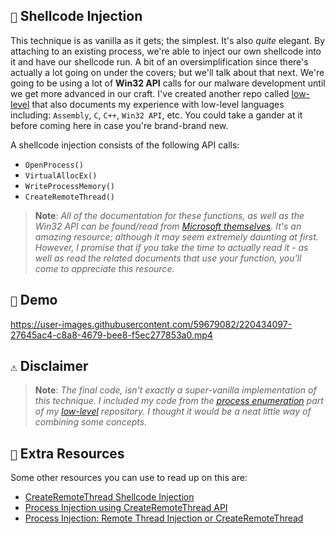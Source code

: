 ## `💉` Shellcode Injection

This technique is as vanilla as it gets; the simplest. It's also *quite* elegant. By attaching to an existing process, we're able to inject our own shellcode into it and have our shellcode run. A bit of an oversimplification since there's actually a lot going on under the covers; but we'll talk about that next. We're going to be using a lot of **Win32 API** calls for our malware development until we get more advanced in our craft. I've created another repo called [low-level](https://github.com/cr-0w/low-level) that also documents my experience with low-level languages including: `Assembly`, `C`, `C++`, `Win32 API`, etc. You could take a gander at it before coming here in case you're brand-brand new.

A shellcode injection consists of the following API calls:

- `OpenProcess()`
- `VirtualAllocEx()`
- `WriteProcessMemory()`
- `CreateRemoteThread()`

> **Note**:
> *All of the documentation for these functions, as well as the Win32 API can be found/read from [Microsoft themselves](https://learn.microsoft.com/en-us/windows/win32/apiindex/windows-api-list). It's an amazing resource; although it may seem extremely daunting at first. However, I promise that if you take the time to actually read it - as well as read the related documents that use your function, you'll come to appreciate this resource.*

## `💽` Demo

https://user-images.githubusercontent.com/59679082/220434097-27645ac4-c8a8-4679-bee8-f5ec277853a0.mp4

## `⚠️` Disclaimer

> **Note**:
> *The final code, isn't exactly a super-vanilla implementation of this technique. I included my code from the [process enumeration](https://github.com/cr-0w/low-level/tree/main/Win32%20API/5-enumerateprocess) part of my [low-level](https://github.com/cr-0w/low-level) repository. I thought it would be a neat little way of combining some concepts.*


## `💖` Extra Resources

Some other resources you can use to read up on this are:

- [CreateRemoteThread Shellcode Injection](https://www.ired.team/offensive-security/code-injection-process-injection/process-injection)
- [Process Injection using CreateRemoteThread API](https://tbhaxor.com/createremotethread-process-injection/)
- [Process Injection: Remote Thread Injection or CreateRemoteThread](https://aliongreen.github.io/posts/remote-thread-injection.html)
